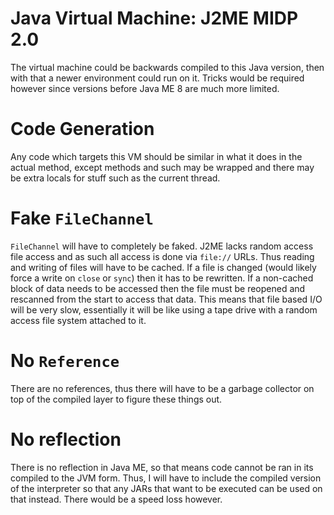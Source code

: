 # Java Virtual Machine: J2ME MIDP 2.0

The virtual machine could be backwards compiled to this Java version, then with
that a newer environment could run on it. Tricks would be required however
since versions before Java ME 8 are much more limited.

# Code Generation

Any code which targets this VM should be similar in what it does in the
actual method, except methods and such may be wrapped and there may be extra
locals for stuff such as the current thread.

# Fake `FileChannel`

`FileChannel` will have to completely be faked. J2ME lacks random access file
access and as such all access is done via `file://` URLs. Thus reading and
writing of files will have to be cached. If a file is changed (would likely
force a write on `close` or `sync`) then it has to be rewritten. If a
non-cached block of data needs to be accessed then the file must be reopened
and rescanned from the start to access that data. This means that file based
I/O will be very slow, essentially it will be like using a tape drive with a
random access file system attached to it.

# No `Reference`

There are no references, thus there will have to be a garbage collector on top
of the compiled layer to figure these things out.

# No reflection

There is no reflection in Java ME, so that means code cannot be ran in its
compiled to the JVM form. Thus, I will have to include the compiled version of
the interpreter so that any JARs that want to be executed can be used on that
instead. There would be a speed loss however.

